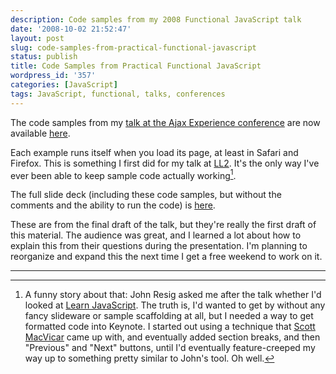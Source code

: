 ```yaml
---
description: Code samples from my 2008 Functional JavaScript talk
date: '2008-10-02 21:52:47'
layout: post
slug: code-samples-from-practical-functional-javascript
status: publish
title: Code Samples from Practical Functional JavaScript
wordpress_id: '357'
categories: [JavaScript]
tags: JavaScript, functional, talks, conferences
---
```


The code samples from my [talk at the Ajax Experience conference](/2008/09/practical-functional-javascript) are now available [here](http://osteele.com/talks/ajaxian-2008/samples).

Each example runs itself when you load its page, at least in Safari and Firefox.   This is something I first did for my talk at [LL2](http://ll2.ai.mit.edu/).  It's the only way I've ever been able to keep sample code actually working[^1].

The full slide deck (including these code samples, but without the comments and the ability to run the code) is [here](http://www.slideshare.net/osteele/oliver-steele-functional-javascript-presentation).

These are from the final draft of the talk, but they're really the first draft of this material.  The audience was great, and I learned a lot about how to explain this from their questions during the presentation.  I'm planning to reorganize and expand this the next time I get a free weekend to work on it.

---

[^1]: A funny story about that:  John Resig asked me after the talk whether I'd looked at [Learn JavaScript](http://ejohn.org/apps/learn/).  The truth is, I'd wanted to get by without any fancy slideware or sample scaffolding at all, but I needed a way to get formatted code into Keynote.  I started out using a technique that [Scott MacVicar](http://www.macvicar.net/blog/2008/06/source-code-hig.html) came up with, and eventually added section breaks, and then "Previous" and "Next" buttons, until I'd eventually feature-creeped my way up to something pretty similar to John's tool. Oh well.
